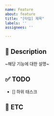 ```yaml
---
name: Feature
about: feature
title: "[타입] 제목"
labels: ''
assignees: ''

---
```


## 📣 Description

~해당 기능에 대한 설명~

## ✅ TODO

- [] 하위 태스크


## 📝 ETC
